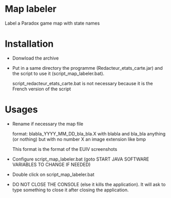 # Map labeler
Label a Paradox game map with state names

# Installation
* Donwload the archive
* Put in a same directory the programme (Redacteur_etats_carte.jar) and the script to use it (script_map_labeler.bat).

	script_redacteur_etats_carte.bat is not necessary because it is the French version of the script

# Usages
* Rename if necessary the map file

	format:  blabla_YYYY_MM_DD_bla_bla.X
		with blabla and bla_bla anything (or nothing) but with no number
		X an image extension like bmp
		
	This format is the format of the EUIV screenshots

* Configure script_map_labeler.bat (goto START JAVA SOFTWARE VARIABLES TO CHANGE IF NEEDED)
* Double click on script_map_labeler.bat
* DO NOT CLOSE THE CONSOLE (else it kills the application). It will ask to type something to close it after closing the application.
